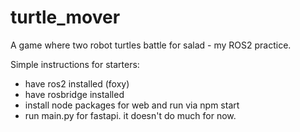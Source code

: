 # turtle_mover
A game where two robot turtles battle for salad - my ROS2 practice.

Simple instructions for starters:
- have ros2 installed (foxy)
- have rosbridge installed
- install node packages for web and run via npm start
- run main.py for fastapi. it doesn't do much for now.
